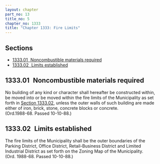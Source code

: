 ```yaml
---
layout: chapter
part_no: 13
title_no: 5
chapter_no: 1333
title: "Chapter 1333: Fire Limits"
---
```


## Sections

* [1333.01   Noncombustible materials required](#133301-noncombustible-materials-required)
* [1333.02   Limits established](#133302-limits-established)

## 1333.01   Noncombustible materials required

No building of any kind or character shall hereafter be constructed within, be
moved into or be moved within the fire limits of the Municipality as set forth
in [Section 1333.02][], unless the outer walls of such building are made either
of iron, brick, stone, concrete blocks or concrete.\
(Ord.1988-68. Passed 10-10-88.)

## 1333.02   Limits established

The fire limits of the Municipality shall be the outer boundaries of the Parking
District, Office District, Retail-Business District and Limited Industrial
District as set forth on the Zoning Map of the Municipality.\
(Ord. 1988-68. Passed 10-10-88.)

[Section 1333.02]:</chapters/chapter-1333-fire-limits/#133302-limits-established>
